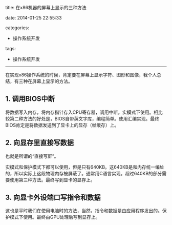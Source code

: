title: 在x86机器的屏幕上显示的三种方法

date: 2014-01-25 22:55:33

categories:
- 操作系统开发

tags:
- 操作系统开发
---

在实现x86操作系统的时候，肯定要在屏幕上显示字符、图形和图像，我个人总结，有三种在屏幕上显示的方法。

<!-- more -->

## 1. 调用BIOS中断

将数据写入内存，将内存指针存入CPU寄存器，调用中断。实模式下使用。相比较第二种方法的好处是，BIOS自带英文字库，编程简单。使用汇编实现。最终BIOS肯定是将数据发送到了显卡上的显存（帧缓存）上。

## 2. 向显存里直接写数据

也就是所谓的“直接写屏”。

实模式和保护模式下都可以使用，但是只有640KB。这640KB是和内存统一编址的，所以实际上这段物理内存被屏蔽了。通常用C语言实现。超过640KB的部分需要使用第三种方法。最终写到显卡的显存上。

## 3. 向显卡外设端口写指令和数据

这也是平时我们在使用电脑时的方法，当然，指令和数据是由应用程序发出的。保护模式下使用。最终由GPU处理后写到显存上。
